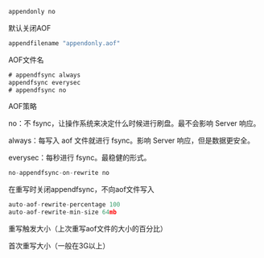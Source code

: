 

```javascript
appendonly no
```

默认关闭AOF



```javascript
appendfilename "appendonly.aof"
```

AOF文件名



```javascript
# appendfsync always
appendfsync everysec
# appendfsync no
```

AOF策略

no：不 fsync，让操作系统来决定什么时候进行刷盘。最不会影响 Server 响应。

always：每写入 aof 文件就进行 fsync。影响 Server 响应，但是数据更安全。

everysec：每秒进行 fsync。最稳健的形式。



```javascript
no-appendfsync-on-rewrite no
```

在重写时关闭appendfsync，不向aof文件写入

```javascript
auto-aof-rewrite-percentage 100
auto-aof-rewrite-min-size 64mb
```

重写触发大小（上次重写aof文件的大小的百分比）

首次重写大小（一般在3G以上）